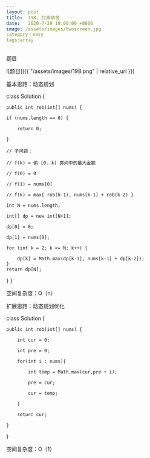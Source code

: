 ```yaml
---
layout: post
title:  198. 打家劫舍
date:   2020-7-29 19:00:00 +0000
image: /assets/images/twoscreen.jpg
category：easy
tags:array
---
```

题目

![题目]({{ "/assets/images/198.png" | relative_url }})



基本思路：动态规划

class Solution {

    public int rob(int[] nums) {
	
    if (nums.length == 0) {
	
        return 0;
		
    }
	
    // 子问题：
	
    // f(k) = 偷 [0..k) 房间中的最大金额

    // f(0) = 0
	
    // f(1) = nums[0]
	
    // f(k) = max{ rob(k-1), nums[k-1] + rob(k-2) }

    int N = nums.length;
	
    int[] dp = new int[N+1];
	
    dp[0] = 0;
	
    dp[1] = nums[0];
	
    for (int k = 2; k <= N; k++) {
	
        dp[k] = Math.max(dp[k-1], nums[k-1] + dp[k-2]);
    }
    return dp[N];
}
}


空间复杂度：O（n）


扩展思路：动态规划优化

class Solution {

    public int rob(int[] nums) {
	
        int cur = 0;
		
        int pre = 0;
		
        for(int i : nums){
		
            int temp = Math.max(cur,pre + i);
			
            pre = cur;
			
            cur = temp;
			
        }
		
        return cur;
		
    }
	
}

空间复杂度：O（1）



    
